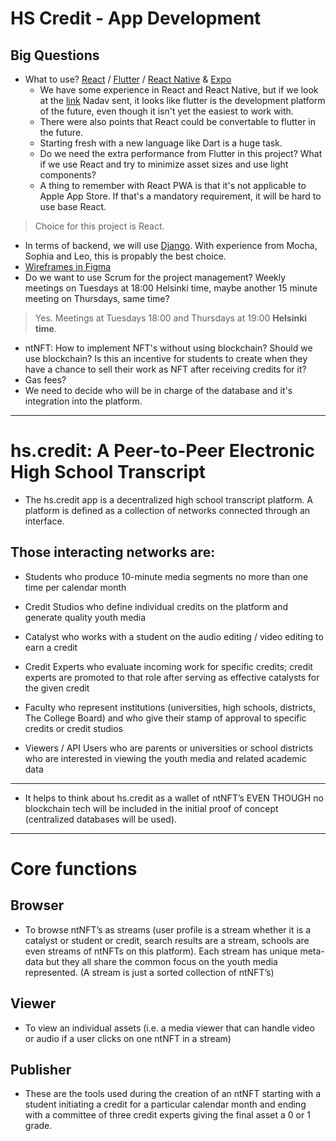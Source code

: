 # HS Credit - App Development 

## Big Questions

* What to use? [React](https://github.com/facebook/react) / [Flutter](https://github.com/flutter/flutter) / [React Native](https://github.com/facebook/react-native) & [Expo](https://docs.expo.io/)
    - We have some experience in React and React Native, but if we look at the [link](https://hackr.io/blog/react-native-vs-flutter) Nadav sent, it looks like flutter is the development platform of the future, even though it isn't yet the easiest to work with.
    - There were also points that React could be convertable to flutter in the future.
    - Starting fresh with a new language like Dart is a huge task.
    - Do we need the extra performance from Flutter in this project? What if we use React and try to minimize asset sizes and use light components?
    - A thing to remember with React PWA is that it's not applicable to Apple App Store. If that's a mandatory requirement, it will be hard to use base React.
> Choice for this project is React.
* In terms of backend, we will use [Django](https://www.djangoproject.com/).
With experience from Mocha, Sophia and Leo, this is propably the best choice.
* [Wireframes in Figma](https://www.figma.com/file/5jYXuLg6KU8PjFE07ZJFwM/HSC-APP?node-id=0%3A1)
* Do we want to use Scrum for the project management? Weekly meetings on Tuesdays at 18:00 Helsinki time, maybe another 15 minute meeting on Thursdays, same time?
> Yes. Meetings at Tuesdays 18:00 and Thursdays at 19:00 **Helsinki time**.
* ntNFT: How to implement NFT's without using blockchain? Should we use blockchain? Is this an incentive for students to create when they have a chance to sell their work as NFT after receiving credits for it?
* Gas fees?
* We need to decide who will be in charge of the database and it's integration into the platform.


---
# hs.credit: A Peer-to-Peer Electronic High School Transcript
- The hs.credit app is a decentralized high school transcript platform. A platform is defined as a collection of networks connected through an interface. 

## Those interacting networks are:
- Students who produce 10-minute media segments no more than one time per calendar
month
- Credit Studios who define individual credits on the platform and generate quality youth
media
- Catalyst who works with a student on the audio editing / video editing to earn a credit
- Credit Experts who evaluate incoming work for specific credits; credit experts are
promoted to that role after serving as effective catalysts for the given credit
- Faculty who represent institutions (universities, high schools, districts, The College
Board) and who give their stamp of approval to specific credits or credit studios

- Viewers / API Users who are parents or universities or school districts who are
interested in viewing the youth media and related academic data
---
* It helps to think about hs.credit as a wallet of ntNFT’s EVEN THOUGH no blockchain tech will be
included in the initial proof of concept (centralized databases will be used).
---
# Core functions

## Browser
* To browse ntNFT’s as streams (user profile is a stream whether it is a
catalyst or student or credit, search results are a stream, schools are even streams of
ntNFTs on this platform). Each stream has unique meta-data but they all share the
common focus on the youth media represented.
(A stream is just a sorted collection of ntNFT’s)

## Viewer
* To view an individual assets (i.e. a media viewer that can handle video or
audio if a user clicks on one ntNFT in a stream)

## Publisher
* These are the tools used during the creation of an ntNFT starting with a
student initiating a credit for a particular calendar month and ending with a
committee of three credit experts giving the final asset a 0 or 1 grade.
